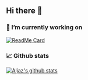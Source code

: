 ## Hi there 👋

### 🔭 I’m currently working on 
[![ReadMe Card](https://github-readme-stats.vercel.app/api/pin/?username=aljaz90&repo=TripGenerator)](https://github.com/anuraghazra/github-readme-stats)

### :chart_with_upwards_trend: Github stats

[![Aljaz's github stats](https://github-readme-stats.vercel.app/api?username=aljaz90&count_private=true&show_icons=true&theme=chartreuse-dark&show_owner=true)](https://github.com/anuraghazra/github-readme-stats)

<!--
**aljaz90/aljaz90** is a ✨ _special_ ✨ repository because its `README.md` (this file) appears on your GitHub profile.

Here are some ideas to get you started:

- 🔭 I’m currently working on ...
- 🌱 I’m currently learning ...
- 👯 I’m looking to collaborate on ...
- 🤔 I’m looking for help with ...
- 💬 Ask me about ...
- 📫 How to reach me: ...
- 😄 Pronouns: ...
- ⚡ Fun fact: ...
-->

